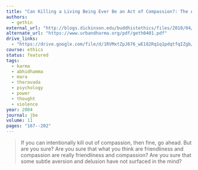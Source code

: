 ```yaml
---
title: "Can Killing a Living Being Ever Be an Act of Compassion?: The Act of Killing in the Abhidhamma and Pali Commentaries"
authors:
  - gethin
external_url: "http://blogs.dickinson.edu/buddhistethics/files/2010/04/geth0401.pdf"
alternate_url: "https://www.urbandharma.org/pdf/geth0401.pdf"
drive_links:
  - "https://drive.google.com/file/d/1RVMxtZpJ676_wE182Rq1q1pdqtfqIZgb/view?usp=drivesdk"
course: ethics
status: featured
tags:
  - karma
  - abhidhamma
  - mara
  - theravada
  - psychology
  - power
  - thought
  - violence
year: 2004
journal: jbe
volume: 11
pages: "167--202"
---
```


> If you can intentionally kill out of compassion, then fine, go ahead. But are you sure? Are you sure that what you think are friendliness and compassion are really friendliness and compassion? Are you sure that some subtle aversion and delusion have not surfaced in the mind?
